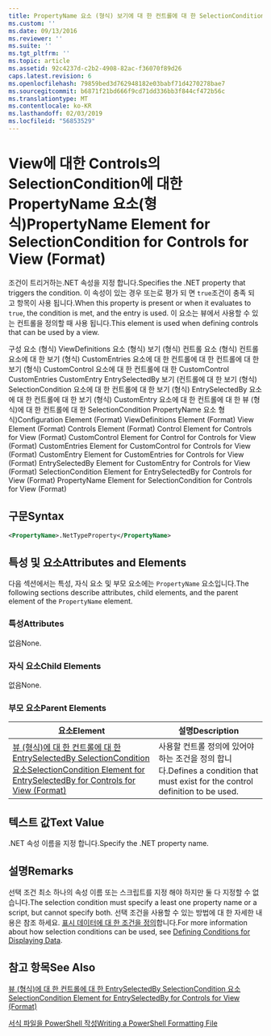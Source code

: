 ```yaml
---
title: PropertyName 요소 (형식) 보기에 대 한 컨트롤에 대 한 SelectionCondition | Microsoft Docs
ms.custom: ''
ms.date: 09/13/2016
ms.reviewer: ''
ms.suite: ''
ms.tgt_pltfrm: ''
ms.topic: article
ms.assetid: 92c4237d-c2b2-4908-82ac-f36070f89d26
caps.latest.revision: 6
ms.openlocfilehash: 79859bed3d762948182e03babf71d4270278bae7
ms.sourcegitcommit: b6871f21bd666f9cd71dd336bb3f844cf472b56c
ms.translationtype: MT
ms.contentlocale: ko-KR
ms.lasthandoff: 02/03/2019
ms.locfileid: "56853529"
---
```

# <a name="propertyname-element-for-selectioncondition-for-controls-for-view-format"></a><span data-ttu-id="cbe22-102">View에 대한 Controls의 SelectionCondition에 대한 PropertyName 요소(형식)</span><span class="sxs-lookup"><span data-stu-id="cbe22-102">PropertyName Element for SelectionCondition for Controls for View (Format)</span></span>

<span data-ttu-id="cbe22-103">조건이 트리거하는.NET 속성을 지정 합니다.</span><span class="sxs-lookup"><span data-stu-id="cbe22-103">Specifies the .NET property that triggers the condition.</span></span> <span data-ttu-id="cbe22-104">이 속성이 있는 경우 또는로 평가 되 면 `true`조건이 충족 되 고 항목이 사용 됩니다.</span><span class="sxs-lookup"><span data-stu-id="cbe22-104">When this property is present or when it evaluates to `true`, the condition is met, and the entry is used.</span></span> <span data-ttu-id="cbe22-105">이 요소는 뷰에서 사용할 수 있는 컨트롤을 정의할 때 사용 됩니다.</span><span class="sxs-lookup"><span data-stu-id="cbe22-105">This element is used when defining controls that can be used by a view.</span></span>

<span data-ttu-id="cbe22-106">구성 요소 (형식) ViewDefinitions 요소 (형식) 보기 (형식) 컨트롤 요소 (형식) 컨트롤 요소에 대 한 보기 (형식) CustomEntries 요소에 대 한 컨트롤에 대 한 컨트롤에 대 한 보기 (형식) CustomControl 요소에 대 한 컨트롤에 대 한 CustomControl CustomEntries CustomEntry EntrySelectedBy 보기 (컨트롤에 대 한 보기 (형식) SelectionCondition 요소에 대 한 컨트롤에 대 한 보기 (형식) EntrySelectedBy 요소에 대 한 컨트롤에 대 한 보기 (형식) CustomEntry 요소에 대 한 컨트롤에 대 한 뷰 (형식)에 대 한 컨트롤에 대 한 SelectionCondition PropertyName 요소 형식)</span><span class="sxs-lookup"><span data-stu-id="cbe22-106">Configuration Element (Format) ViewDefinitions Element (Format) View Element (Format) Controls Element (Format) Control Element for Controls for View (Format) CustomControl Element for Control for Controls for View (Format) CustomEntries Element for CustomControl for Controls for View (Format) CustomEntry Element for CustomEntries for Controls for View (Format) EntrySelectedBy Element for CustomEntry for Controls for View (Format) SelectionCondition Element for EntrySelectedBy for Controls for View (Format) PropertyName Element for SelectionCondition for Controls for View (Format)</span></span>

## <a name="syntax"></a><span data-ttu-id="cbe22-107">구문</span><span class="sxs-lookup"><span data-stu-id="cbe22-107">Syntax</span></span>

```xml
<PropertyName>.NetTypeProperty</PropertyName>
```

## <a name="attributes-and-elements"></a><span data-ttu-id="cbe22-108">특성 및 요소</span><span class="sxs-lookup"><span data-stu-id="cbe22-108">Attributes and Elements</span></span>

<span data-ttu-id="cbe22-109">다음 섹션에서는 특성, 자식 요소 및 부모 요소에는 `PropertyName` 요소입니다.</span><span class="sxs-lookup"><span data-stu-id="cbe22-109">The following sections describe attributes, child elements, and the parent element of the `PropertyName` element.</span></span>

### <a name="attributes"></a><span data-ttu-id="cbe22-110">특성</span><span class="sxs-lookup"><span data-stu-id="cbe22-110">Attributes</span></span>

<span data-ttu-id="cbe22-111">없음</span><span class="sxs-lookup"><span data-stu-id="cbe22-111">None.</span></span>

### <a name="child-elements"></a><span data-ttu-id="cbe22-112">자식 요소</span><span class="sxs-lookup"><span data-stu-id="cbe22-112">Child Elements</span></span>

<span data-ttu-id="cbe22-113">없음</span><span class="sxs-lookup"><span data-stu-id="cbe22-113">None.</span></span>

### <a name="parent-elements"></a><span data-ttu-id="cbe22-114">부모 요소</span><span class="sxs-lookup"><span data-stu-id="cbe22-114">Parent Elements</span></span>

|<span data-ttu-id="cbe22-115">요소</span><span class="sxs-lookup"><span data-stu-id="cbe22-115">Element</span></span>|<span data-ttu-id="cbe22-116">설명</span><span class="sxs-lookup"><span data-stu-id="cbe22-116">Description</span></span>|
|-------------|-----------------|
|[<span data-ttu-id="cbe22-117">뷰 (형식)에 대 한 컨트롤에 대 한 EntrySelectedBy SelectionCondition 요소</span><span class="sxs-lookup"><span data-stu-id="cbe22-117">SelectionCondition Element for EntrySelectedBy for Controls for View (Format)</span></span>](./selectioncondition-element-for-entryselectedby-for-controls-for-view-format.md)|<span data-ttu-id="cbe22-118">사용할 컨트롤 정의에 있어야 하는 조건을 정의 합니다.</span><span class="sxs-lookup"><span data-stu-id="cbe22-118">Defines a condition that must exist for the control definition to be used.</span></span>|

## <a name="text-value"></a><span data-ttu-id="cbe22-119">텍스트 값</span><span class="sxs-lookup"><span data-stu-id="cbe22-119">Text Value</span></span>

<span data-ttu-id="cbe22-120">.NET 속성 이름을 지정 합니다.</span><span class="sxs-lookup"><span data-stu-id="cbe22-120">Specify the .NET property name.</span></span>

## <a name="remarks"></a><span data-ttu-id="cbe22-121">설명</span><span class="sxs-lookup"><span data-stu-id="cbe22-121">Remarks</span></span>

<span data-ttu-id="cbe22-122">선택 조건 최소 하나의 속성 이름 또는 스크립트를 지정 해야 하지만 둘 다 지정할 수 없습니다.</span><span class="sxs-lookup"><span data-stu-id="cbe22-122">The selection condition must specify a least one property name or a script, but cannot specify both.</span></span> <span data-ttu-id="cbe22-123">선택 조건을 사용할 수 있는 방법에 대 한 자세한 내용은 참조 하세요. [표시 데이터에 대 한 조건을 정의](./defining-conditions-for-displaying-data.md)합니다.</span><span class="sxs-lookup"><span data-stu-id="cbe22-123">For more information about how selection conditions can be used, see [Defining Conditions for Displaying Data](./defining-conditions-for-displaying-data.md).</span></span>

## <a name="see-also"></a><span data-ttu-id="cbe22-124">참고 항목</span><span class="sxs-lookup"><span data-stu-id="cbe22-124">See Also</span></span>

[<span data-ttu-id="cbe22-125">뷰 (형식)에 대 한 컨트롤에 대 한 EntrySelectedBy SelectionCondition 요소</span><span class="sxs-lookup"><span data-stu-id="cbe22-125">SelectionCondition Element for EntrySelectedBy for Controls for View (Format)</span></span>](./selectioncondition-element-for-entryselectedby-for-controls-for-view-format.md)

[<span data-ttu-id="cbe22-126">서식 파일을 PowerShell 작성</span><span class="sxs-lookup"><span data-stu-id="cbe22-126">Writing a PowerShell Formatting File</span></span>](./writing-a-powershell-formatting-file.md)
